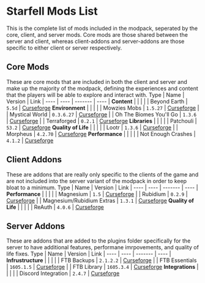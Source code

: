 # Starfell Mods List
This is the complete list of mods included in the modpack, seperated by the core, client, and server mods. Core mods are those shared between the server and client, whereas client-addons and server-addons are those specific to either client or server respectively.

## Core Mods
These are core mods that are included in both the client and server and make up the majority of the modpack, defining the experiences and content that the players will be able to explore and interact with.
Type | Name | Version | Link |
---- | ---- | ------- | ---- |
**Content** | | |
| | Beyond Earth | `5.5d` | [Curseforge](https://www.curseforge.com/minecraft/mc-mods/beyond-earth)
**Environment** | | |
| | Mowzies Mobs | `1.5.27` | [Curseforge](https://www.curseforge.com/minecraft/mc-mods/mowzies-mobs)
| | Mystical World | `0.3.6.27` | [Curseforge](https://www.curseforge.com/minecraft/mc-mods/mystical-world)
| | Oh The Biomes You'll Go | `1.3.6` | [Curseforge](https://www.curseforge.com/minecraft/mc-mods/oh-the-biomes-youll-go)
| | Terraforged | `0.2.1` | [Curseforge](https://www.curseforge.com/minecraft/mc-mods/terraforged)
**Libraries** | | |
| | Patchouli | `53.2` | [Curseforge](https://www.curseforge.com/minecraft/mc-mods/patchouli)
**Quality of Life** | | |
| | Lootr | `1.3.6` | [Curseforge](https://www.curseforge.com/minecraft/mc-mods/lootr)
| | Morpheus | `4.2.70` | [Curseforge](https://www.curseforge.com/minecraft/mc-mods/morpheus)
**Performance** | | |
| | Not Enough Crashes | `4.1.2` | [Curseforge](https://www.curseforge.com/minecraft/mc-mods/not-enough-crashes-forge)


## Client Addons
These are addons that are really only specific to the clients of the game and are not included into the server variant of the modpack in order to keep bloat to a minimum.
Type | Name | Version | Link |
---- | ---- | ------- | ---- |
**Performance** | | |
| | Magnesium | `1.5` | [Curseforge](https://www.curseforge.com/minecraft/mc-mods/sodium-reforged) 
| | Rubidium | `0.2.9` | [Curseforge](https://www.curseforge.com/minecraft/mc-mods/rubidium)
| | Magnesium/Rubidium Extras | `1.3.1` | [Curseforge](https://www.curseforge.com/minecraft/mc-mods/magnesium-extras)
**Quality of Life** | | |
| | ReAuth | `4.0.6` | [Curseforge](https://www.curseforge.com/minecraft/mc-mods/reauth)


## Server Addons
These are addons that are added to the plugins folder specifically for the server to have additional features, performane imrpovements, and quality of life fixes.
Type | Name | Version | Link |
---- | ---- | ------- | ---- |
**Infrustructure** | | |
| | FTB Backups | `2.1.2.2` | [Curseforge](https://www.curseforge.com/minecraft/mc-mods/ftb-backups-forge)
| | FTB Essentials | `1605.1.5` | [Curseforge](https://www.curseforge.com/minecraft/mc-mods/ftb-essentials-forge)
| | FTB Library | `1605.3.4` | [Curseforge](https://www.curseforge.com/minecraft/mc-mods/ftb-library-forge)
**Integrations** | | |
| | Discord Integration | `2.4.7` | [Curseforge](https://www.curseforge.com/minecraft/mc-mods/dcintegration)